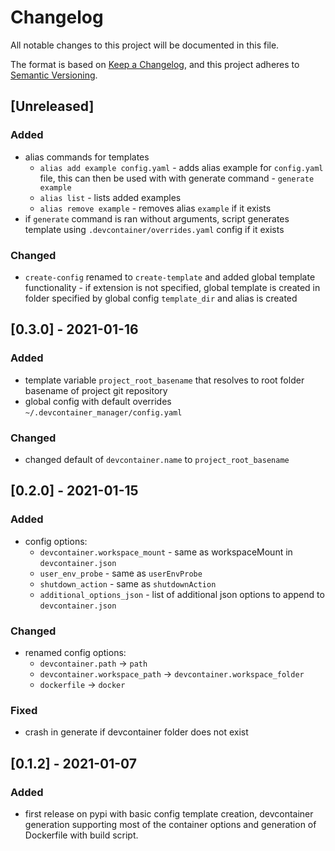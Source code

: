 # Changelog
All notable changes to this project will be documented in this file.

The format is based on [Keep a Changelog](https://keepachangelog.com/en/1.0.0/),
and this project adheres to [Semantic Versioning](https://semver.org/spec/v2.0.0.html).

## [Unreleased]
### Added
- alias commands for templates
  - `alias add example config.yaml` - adds alias example
    for `config.yaml` file, this can then be used with with generate command -
    `generate example`
  - `alias list` - lists added examples
  - `alias remove example` - removes alias `example` if it exists
- if `generate` command is ran without arguments, script generates template using
  `.devcontainer/overrides.yaml` config if it exists
### Changed
- `create-config` renamed to `create-template` and added global template
  functionality - if extension is not specified, global template is created
  in folder specified by global config `template_dir` and alias is created



## [0.3.0] - 2021-01-16
### Added
- template variable `project_root_basename` that resolves to root folder basename
  of project git repository
- global config with default overrides `~/.devcontainer_manager/config.yaml`

### Changed
- changed default of `devcontainer.name` to `project_root_basename`

## [0.2.0] - 2021-01-15
### Added
- config options:
    - `devcontainer.workspace_mount` - same as workspaceMount in `devcontainer.json`
    - `user_env_probe` - same as `userEnvProbe`
    - `shutdown_action` - same as `shutdownAction`
    - `additional_options_json` - list of additional json options to append to
      `devcontainer.json`
### Changed
- renamed config options:
    - `devcontainer.path` -> `path`
    - `devcontainer.workspace_path` -> `devcontainer.workspace_folder`
    - `dockerfile` -> `docker`

### Fixed
- crash in generate if devcontainer folder does not exist

## [0.1.2] - 2021-01-07
### Added
- first release on pypi with basic config template creation, devcontainer
  generation supporting most of the container options and generation of
  Dockerfile with build script.
